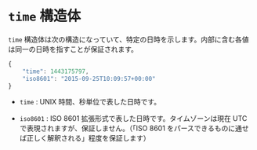`time` 構造体
=============

`time` 構造体は次の構造になっていて、特定の日時を示します。内部に含む各値は同一の日時を指すことが保証されます。

```js
{
    "time": 1443175797,
    "iso8601": "2015-09-25T10:09:57+00:00"
}
```

* `time` : UNIX 時間、秒単位で表した日時です。

* `iso8601` : ISO 8601 拡張形式で表した日時です。タイムゾーンは現在 UTC で表現されますが、保証しません。（「ISO 8601 をパースできるものに通せば正しく解釈される」程度を保証します）
